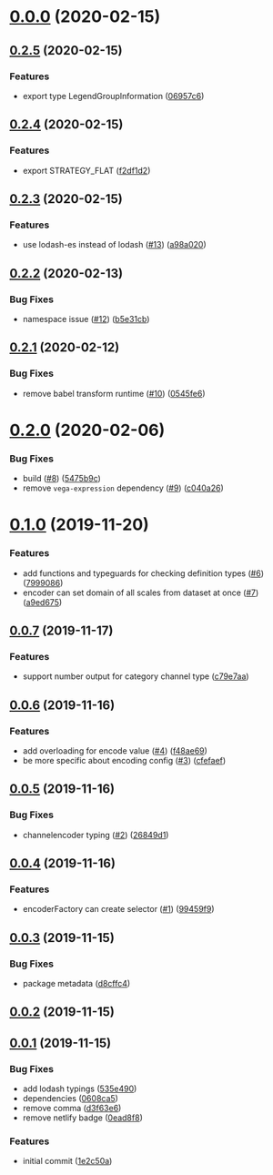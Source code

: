 # [0.0.0](https://github.com/apache-superset/encodable/compare/v0.2.5...v0.0.0) (2020-02-15)



## [0.2.5](https://github.com/apache-superset/encodable/compare/v0.2.4...v0.2.5) (2020-02-15)


### Features

* export type LegendGroupInformation ([06957c6](https://github.com/apache-superset/encodable/commit/06957c6a7fe66586eed32f8054a08f583e281e6f))



## [0.2.4](https://github.com/apache-superset/encodable/compare/v0.2.3...v0.2.4) (2020-02-15)


### Features

* export STRATEGY_FLAT ([f2df1d2](https://github.com/apache-superset/encodable/commit/f2df1d2e0f11e9b1fb8f15b2d37d8f0b019cfa43))



## [0.2.3](https://github.com/apache-superset/encodable/compare/v0.2.2...v0.2.3) (2020-02-15)


### Features

* use lodash-es instead of lodash ([#13](https://github.com/apache-superset/encodable/issues/13)) ([a98a020](https://github.com/apache-superset/encodable/commit/a98a0207caad6b8c96c186bc9bc16f716eb70048))



## [0.2.2](https://github.com/apache-superset/encodable/compare/v0.2.1...v0.2.2) (2020-02-13)


### Bug Fixes

* namespace issue ([#12](https://github.com/apache-superset/encodable/issues/12)) ([b5e31cb](https://github.com/apache-superset/encodable/commit/b5e31cb9d7473722f03861596375219c2c1ff379))



## [0.2.1](https://github.com/apache-superset/encodable/compare/v0.2.0...v0.2.1) (2020-02-12)


### Bug Fixes

* remove babel transform runtime ([#10](https://github.com/apache-superset/encodable/issues/10)) ([0545fe6](https://github.com/apache-superset/encodable/commit/0545fe6bcad390e720486ac0a181bb82ec07456f))



# [0.2.0](https://github.com/apache-superset/encodable/compare/v0.1.0...v0.2.0) (2020-02-06)


### Bug Fixes

* build ([#8](https://github.com/apache-superset/encodable/issues/8)) ([5475b9c](https://github.com/apache-superset/encodable/commit/5475b9c4f4b6a3b0a864ea711c306fc593273be1))
* remove `vega-expression` dependency ([#9](https://github.com/apache-superset/encodable/issues/9)) ([c040a26](https://github.com/apache-superset/encodable/commit/c040a2663519d9f276dddde6eb87d39448671084))



# [0.1.0](https://github.com/apache-superset/encodable/compare/v0.0.7...v0.1.0) (2019-11-20)


### Features

* add functions and typeguards for checking definition types ([#6](https://github.com/apache-superset/encodable/issues/6)) ([7999086](https://github.com/apache-superset/encodable/commit/7999086fc6e721ace9b8b08d2b48a2dafe6eb6da))
* encoder can set domain of all scales from dataset at once ([#7](https://github.com/apache-superset/encodable/issues/7)) ([a9ed675](https://github.com/apache-superset/encodable/commit/a9ed6758619b79ac39a578123defc59b536246c2))



## [0.0.7](https://github.com/apache-superset/encodable/compare/v0.0.6...v0.0.7) (2019-11-17)


### Features

* support number output for category channel type ([c79e7aa](https://github.com/apache-superset/encodable/commit/c79e7aad1e4ebb1bdcbef5164d9e01ac3386e8b8))



## [0.0.6](https://github.com/apache-superset/encodable/compare/v0.0.5...v0.0.6) (2019-11-16)


### Features

* add overloading for encode value ([#4](https://github.com/apache-superset/encodable/issues/4)) ([f48ae69](https://github.com/apache-superset/encodable/commit/f48ae69328d519849e2bd633ec7de51b450add0d))
* be more specific about encoding config ([#3](https://github.com/apache-superset/encodable/issues/3)) ([cfefaef](https://github.com/apache-superset/encodable/commit/cfefaefaab76c9e1c9066bb236b7f16379d8b4bc))



## [0.0.5](https://github.com/apache-superset/encodable/compare/v0.0.4...v0.0.5) (2019-11-16)


### Bug Fixes

* channelencoder typing ([#2](https://github.com/apache-superset/encodable/issues/2)) ([26849d1](https://github.com/apache-superset/encodable/commit/26849d1f1ff3dbc3e9eb8d2fe446815889fd1b99))



## [0.0.4](https://github.com/apache-superset/encodable/compare/v0.0.3...v0.0.4) (2019-11-16)


### Features

* encoderFactory can create selector ([#1](https://github.com/apache-superset/encodable/issues/1)) ([99459f9](https://github.com/apache-superset/encodable/commit/99459f91e08e6176e598e9fb90c872fd78bb67f1))



## [0.0.3](https://github.com/apache-superset/encodable/compare/v0.0.2...v0.0.3) (2019-11-15)


### Bug Fixes

* package metadata ([d8cffc4](https://github.com/apache-superset/encodable/commit/d8cffc4bded2d2e7f768ffc54ef765d1489626af))



## [0.0.2](https://github.com/apache-superset/encodable/compare/v0.0.1...v0.0.2) (2019-11-15)



## [0.0.1](https://github.com/apache-superset/encodable/compare/1e2c50abd7d1b88e94d5f4a90ef1ccc58d7cc352...v0.0.1) (2019-11-15)


### Bug Fixes

* add lodash typings ([535e490](https://github.com/apache-superset/encodable/commit/535e490c61d3d48553f915aa1fd9977476a80efe))
* dependencies ([0608ca5](https://github.com/apache-superset/encodable/commit/0608ca533e968c69d44f32c3b75e57bb3644c462))
* remove comma ([d3f63e6](https://github.com/apache-superset/encodable/commit/d3f63e6f08872ca0260cd92b061bdc04533432a8))
* remove netlify badge ([0ead8f8](https://github.com/apache-superset/encodable/commit/0ead8f8c447c506a26e26fe16235d6d30e109e87))


### Features

* initial commit ([1e2c50a](https://github.com/apache-superset/encodable/commit/1e2c50abd7d1b88e94d5f4a90ef1ccc58d7cc352))



